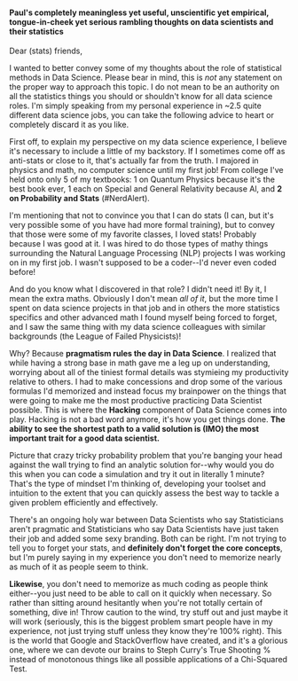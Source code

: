 #### Paul's completely meaningless yet useful, unscientific yet empirical, tongue-in-cheek yet serious rambling thoughts on data scientists and their statistics

Dear (stats) friends,

I wanted to better convey some of my thoughts about the role of statistical methods in Data Science.  Please bear in mind, this is *not* any statement on the proper way to approach this topic.  I do not mean to be an authority on all the statistics things you should or shouldn't know for all data science roles.  I'm simply speaking from my personal experience in ~2.5 quite different data science jobs, you can take the following advice to heart or completely discard it as you like.

First off, to explain my perspective on my data science experience, I believe it's necessary to include a little of my backstory.  If I sometimes come off as anti-stats or close to it, that's actually far from the truth.  I majored in physics and math, no computer science until my first job!  From college I've held onto only 5 of my textbooks: 1 on Quantum Physics because it's the best book ever, 1 each on Special and General Relativity because Al, and **2 on Probability and Stats** (#NerdAlert).  

I'm mentioning that not to convince you that I can do stats (I can, but it's very possible some of you have had more formal training), but to convey that those were some of my favorite classes, I loved stats!  Probably because I was good at it.  I was hired to do those types of mathy things surrounding the Natural Language Processing (NLP) projects I was working on in my first job.  I wasn't supposed to be a coder--I'd never even coded before!

And do you know what I discovered in that role?  I didn't need it!  By it, I mean the extra maths.  Obviously I don't mean *all of it*, but the more time I spent on data science projects in that job and in others the more statistics specifics and other advanced math I found myself being forced to forget, and I saw the same thing with my data science colleagues with similar backgrounds (the League of Failed Physicists)!    

Why?  Because **pragmatism rules the day in Data Science**.  I realized that while having a strong base in math gave me a leg up on understanding, worrying about all of the tiniest formal details was stymieing my productivity relative to others.  I had to make concessions and drop some of the various formulas I'd memorized and instead focus my brainpower on the things that were going to make me the most productive practicing Data Scientist possible.  This is where the **Hacking** component of Data Science comes into play.  Hacking is not a bad word anymore, it's how you get things done.  **The ability to see the shortest path to a valid solution is (IMO) the most important trait for a good data scientist.**  

Picture that crazy tricky probability problem that you're banging your head against the wall trying to find an analytic solution for--why would you do this when you can code a simulation and try it out in literally 1 minute?  That's the type of mindset I'm thinking of, developing your toolset and intuition to the extent that you can quickly assess the best way to tackle a given problem efficiently and effectively.

There's an ongoing holy war between Data Scientists who say Statisticians aren't pragmatic and Statisticians who say Data Scientists have just taken their job and added some sexy branding.  Both can be right.  I'm not trying to tell you to forget your stats, and **definitely don't forget the core concepts**, but I'm purely saying in my experience you don't need to memorize nearly as much of it as people seem to think.  

**Likewise**, you don't need to memorize as much coding as people think either--you just need to be able to call on it quickly when necessary.  So rather than sitting around hesitantly when you're not totally certain of something, dive in!  Throw caution to the wind, try stuff out and just maybe it will work (seriously, this is the biggest problem smart people have in my experience, not just trying stuff unless they know they're 100% right).  This is the world that Google and StackOverflow have created, and it's a glorious one, where we can devote our brains to Steph Curry's True Shooting % instead of monotonous things like all possible applications of a Chi-Squared Test.
